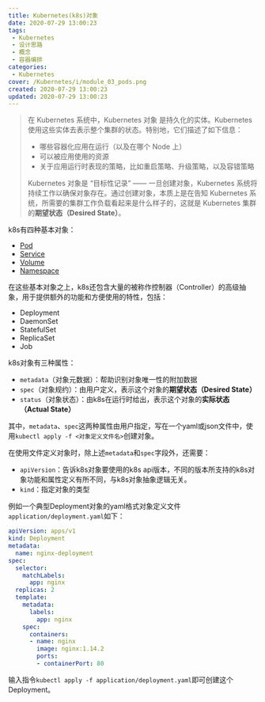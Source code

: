 ```yaml
---
title: Kubernetes(k8s)对象
date: 2020-07-29 13:00:23
tags: 
 - Kubernetes
 - 设计思路
 - 概念
 - 容器编排
categories: 
 - Kubernetes
cover: /Kubernetes/i/module_03_pods.png
created: 2020-07-29 13:00:23
updated: 2020-07-29 13:00:23
---
```


>在 Kubernetes 系统中，Kubernetes 对象 是持久化的实体。Kubernetes 使用这些实体去表示整个集群的状态。特别地，它们描述了如下信息：
>
>* 哪些容器化应用在运行（以及在哪个 Node 上）
>* 可以被应用使用的资源
>* 关于应用运行时表现的策略，比如重启策略、升级策略，以及容错策略
>
>Kubernetes 对象是 “目标性记录” —— 一旦创建对象，Kubernetes 系统将持续工作以确保对象存在。通过创建对象，本质上是在告知 Kubernetes 系统，所需要的集群工作负载看起来是什么样子的，这就是 Kubernetes 集群的**期望状态（Desired State）**。

k8s有四种基本对象：

* [Pod](./Pod.md)
* [Service](./Service.md)
* [Volume](./Volume.md)
* [Namespace](./Namespace.md)

在这些基本对象之上，k8s还包含大量的被称作控制器（Controller）的高级抽象，用于提供额外的功能和方便使用的特性，包括：

* Deployment
* DaemonSet
* StatefulSet
* ReplicaSet
* Job

k8s对象有三种属性：

* `metadata`（对象元数据）：帮助识别对象唯一性的附加数据
* `spec`（对象规约）：由用户定义，表示这个对象的**期望状态（Desired State）**
* `status`（对象状态）：由k8s在运行时给出，表示这个对象的**实际状态（Actual State）**

其中，`metadata`、`spec`这两种属性由用户指定，写在一个yaml或json文件中，使用`kubectl apply -f <对象定义文件名>`创建对象。

在使用文件定义对象时，除上述`metadata`和`spec`字段外，还需要：

* `apiVersion`：告诉k8s对象要使用的k8s api版本，不同的版本所支持的k8s对象功能和属性定义有所不同，与k8s对象抽象逻辑无关。
* `kind`：指定对象的类型

例如一个典型Deployment对象的yaml格式对象定义文件`application/deployment.yaml`如下：

```yaml
apiVersion: apps/v1
kind: Deployment
metadata:
  name: nginx-deployment
spec:
  selector:
    matchLabels:
      app: nginx
  replicas: 2
  template:
    metadata:
      labels:
        app: nginx
    spec:
      containers:
      - name: nginx
        image: nginx:1.14.2
        ports:
        - containerPort: 80
```

输入指令`kubectl apply -f application/deployment.yaml`即可创建这个Deployment。
